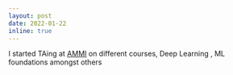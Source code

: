 ```yaml
---
layout: post
date: 2022-01-22 
inline: true
---
```


I started TAing at [AMMI](https://aimsammi.org/#:~:text=AMMI%20is%20a%20novel%20fully,of%20Africa%20and%20the%20world.) on different courses, Deep Learning , ML foundations amongst others
